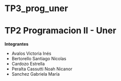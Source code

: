 # TP3_prog_uner

# TP2 Programacion II - Uner

__Integrantes__ 

* Avalos Victoria Inés 
* Bertorello Santiago Nicolas 
* Cardozo Estrella
* Peralta Cassutti Noah Nicanor 
* Sanchez Gabriela María
